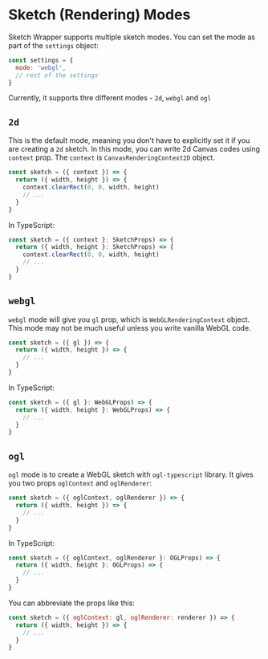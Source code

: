 # Sketch (Rendering) Modes

Sketch Wrapper supports multiple sketch modes. You can set the mode as part of the `settings` object:

```js
const settings = {
  mode: 'webgl',
  // rest of the settings
}
```

Currently, it supports thre different modes - `2d`, `webgl` and `ogl`

## `2d`

This is the default mode, meaning you don't have to explicitly set it if you are creating a `2d` sketch. In this mode, you can write 2d Canvas codes using `context` prop. The `context` is `CanvasRenderingContext2D` object.

```js
const sketch = ({ context }) => {
  return ({ width, height }) => {
    context.clearRect(0, 0, width, height)
    // ...
  }
}
```

In TypeScript:

```ts
const sketch = ({ context }: SketchProps) => {
  return ({ width, height }: SketchProps) => {
    context.clearRect(0, 0, width, height)
    // ...
  }
}
```

## `webgl`

`webgl` mode will give you `gl` prop, which is `WebGLRenderingContext` object. This mode may not be much useful unless you write vanilla WebGL code.

```js
const sketch = ({ gl }) => {
  return ({ width, height }) => {
    // ...
  }
}
```

In TypeScript:

```ts
const sketch = ({ gl }: WebGLProps) => {
  return ({ width, height }: WebGLProps) => {
    // ...
  }
}
```


## `ogl`

`ogl` mode is to create a WebGL sketch with `ogl-typescript` library. It gives you two props `oglContext` and `oglRenderer`:

```js
const sketch = ({ oglContext, oglRenderer }) => {
  return ({ width, height }) => {
    // ...
  }
}
```

In TypeScript:

```ts
const sketch = ({ oglContext, oglRenderer }: OGLProps) => {
  return ({ width, height }: OGLProps) => {
    // ...
  }
}
```

You can abbreviate the props like this:

```js
const sketch = ({ oglContext: gl, oglRenderer: renderer }) => {
  return ({ width, height }) => {
    // ...
  }
}
```


